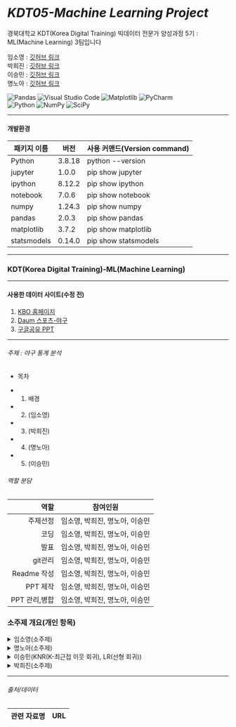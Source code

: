 # _KDT05-Machine Learning Project_

경북대학교 KDT(Korea Digital Training) 빅데이터 전문가 양성과정 5기 : ML(Machine Learning) 3팀입니다

임소영 : [깃허브 링크](https://github.com/YimSoYoung1001)  
박희진 : [깃허브 링크](https://github.com/ParkHeeJin00)  
이승민 : [깃허브 링크](https://github.com/winmin94)  
명노아 : [깃허브 링크](https://github.com/noah2397)

![Pandas](https://img.shields.io/badge/pandas-%23150458.svg?style=for-the-badge&logo=pandas&logoColor=white)
![Visual Studio Code](https://img.shields.io/badge/Visual%20Studio%20Code-0078d7.svg?style=for-the-badge&logo=visual-studio-code&logoColor=white)
![Matplotlib](https://img.shields.io/badge/Matplotlib-%23ffffff.svg?style=for-the-badge&logo=Matplotlib&logoColor=black)
![PyCharm](https://img.shields.io/badge/pycharm-143?style=for-the-badge&logo=pycharm&logoColor=black&color=black&labelColor=green)  
![Python](https://img.shields.io/badge/python-3670A0?style=for-the-badge&logo=python&logoColor=ffdd54)
![NumPy](https://img.shields.io/badge/numpy-%23013243.svg?style=for-the-badge&logo=numpy&logoColor=white)
![SciPy](https://img.shields.io/badge/SciPy-%230C55A5.svg?style=for-the-badge&logo=scipy&logoColor=%white)

<hr/>

#### 개발환경

| 패키지 이름 | 버전   | 사용 커맨드(Version command) |
| ----------- | ------ | ---------------------------- |
| Python      | 3.8.18 | python --version             |
| jupyter     | 1.0.0  | pip show jupyter             |
| ipython     | 8.12.2 | pip show ipython             |
| notebook    | 7.0.6  | pip show notebook            |
| numpy       | 1.24.3 | pip show numpy               |
| pandas      | 2.0.3  | pip show pandas              |
| matplotlib  | 3.7.2  | pip show matplotlib          |
| statsmodels | 0.14.0 | pip show statsmodels         |

<hr/>

### KDT(Korea Digital Training)-ML(Machine Learning)

<hr/>

#### 사용한 데이터 사이트(수정 전)

1. [KBO 홈페이지](https://www.koreabaseball.com/Default.aspx)
2. [Daum 스포츠-야구](https://sports.daum.net/record/kbo/team?season=2023)
3. [구글공유 PPT](https://docs.google.com/presentation/d/1iw8iwN1F_FjeJlKNg46WBwOhtqjZGTJt9zUaESa8WAY/edit)

<hr/>

###### 주제 : 야구 통계 분석

- 목차

* 1. 배경
* 2. (임소영)
* 3. (박희진)
* 4. (명노아)
* 5. (이승민)

###### 역할 분담

|          역할 | 참여인원                       |
| ------------: | ------------------------------ |
|      주제선정 | 임소영, 박희진, 명노아, 이승민 |
|          코딩 | 임소영, 박희진, 명노아, 이승민 |
|          발표 | 임소영, 박희진, 명노아, 이승민 |
|       git관리 | 임소영, 박희진, 명노아, 이승민 |
|   Readme 작성 | 임소영, 박희진, 명노아, 이승민 |
|      PPT 제작 | 임소영, 박희진, 명노아, 이승민 |
| PPT 관리,병합 | 임소영, 박희진, 명노아, 이승민 |

### 소주제 개요(개인 항목)

<details>
  <summary>
    임소영(소주제)
  </summary>
</details>

</hr>

<details>
  <summary>
    명노아(소주제)
  </summary>

</details>

</hr>

<details>
  <summary>
    이승민(KNR(K-최근접 이웃 회귀), LR(선형 회귀))
  </summary>
K-Nearest Neighbors Regression
  1. 데이터 전처리 실시
  - 필요한 부분으로 데이터를 분할해서 저장
  - 이상치도 필요한 내용을 담고 있어 제거하지 않음
  2. 데이터셋 준비
  - 최적의 random_state 추적
  3. 학습 및 평가
  - KNR : 과대적합이 발생하여 튜닝 진행
  - [튜닝 1] K값 조절
  - [튜닝 2] 가중치 조정
  4. 예측값 구하기 및 성능 평가
  - 튜닝을 실시한 2가지 모델에 대해 예측값을 구하고 성능을 평가함
  - 성능 평가 요소(R2 score, MAE, MSE)
  5. 모델 저장(.pkl 형식)
  - 둘 중 성능이 좋은 '튜닝2' 모델을 최종 모델로 저장

Linear Regression
  1. 데이터 전처리 실시
  - 필요한 부분으로 데이터를 분할해서 저장
  - 이상치로 필요한 내용을 담고 있어 제거하지 않음
  2. 데이터셋 준비
  - 최적의 random_state 추적
  3. 학습 및 평가
  - LR : 차이는 적으나 좀 더 스코어를 끌어올릴 수 있을 거라 예상되어 튜닝 진행
  - [튜닝] fit-intercept 조정
  4. 예측값 구하기 및 성능 평가
  - 튜닝을 실시한 모델에 대해 예측값을 구하고 성능을 평가
  - 성능 평가 요소(R2 score, MAE, MSE)
  5. 모델 저장(.pkl 형식)
</details>

</hr>

<details>
  <summary>
    박희진(소주제)
  </summary>

</details>
<hr/>

###### 출처/데이터

| 관련 자료명 | URL |
| :---------: | --- |
